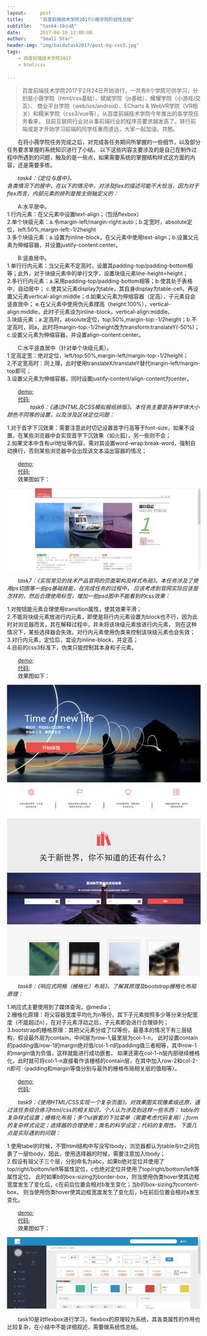 ```yaml
---
layout:     post
title:      "百度前端技术学院2017小薇学院阶段性总结"
subtitle:   "task4-10小结"
date:       2017-04-10 12:00:00
author:     "Small Star"
header-img: "img/baidutask2017/post-bg-css3.jpg"
tags:
    - 百度前端技术学院2017
    - html/css

---
```


>百度前端技术学院2017于2月24日开始进行，一共有6个学院可供学习，分别是小薇学院（html/css基础）、斌斌学院（js基础）、耀耀学院（小游戏/交互）、
商业平台学院（web/ios/android）、ECharts & WebVR学院（VR相关）和糯米学院（css3/vue等），从百度前端技术学院今年推出的各学院任务看来，
目前互联网行业对从事前端行业的程序员要求越发高了。转行前端或是才开始学习前端的同学任重而道远，大家一起加油，共勉。

　　在将小薇学院任务完成之后，对完成各任务期间所掌握的一些细节，以及部分任务要求掌握的系统知识进行了小结。
以下这些内容主要涉及的是自己在制作过程中所遇到的问题，触及的是一些点，如果需要系统的掌握结构样式这方面的内容，还是需要多练。

　　*task4：《定位与居中》。<br>各类情况下的居中，在以下的情况中，对涉及flex的描述可能不大恰当，因为对于flex而言，内部元素的排列是按主侧轴定义的：*

　　A:水平居中。<br>
1.行内元素：在父元素中设置text-align；（包括flexbox）<br>
2.单个块级元素：a.令margin-left/margin-right:auto；b.定宽时，absolute定位，left:50%,margin-left:-1/2height<br>
3.多个块级元素：a.设置为inline-block，在父元素中使用text-align；b.设置父元素为伸缩容器，并设置justify-content:center。

　　B:竖直居中。<br>
1.单行行内元素：当父元素不定高时，设置其padding-top/padding-bottom相等；此外，对于块级元素中的单行文字，设置块级元素line-height=height；<br>
2.多行行内元素：a.采用padding-top/padding-bottom相等；b.使其处于表格中，自动居中；
c.使其父元素display为table，其自身display为table-cell，再设置父元素vertical-align:middle；d.如果父元素为伸缩容器（定高），子元素自会竖直居中；
e.在父元素中使用伪元素撑高（height:100%），vertical-align:middle，此时子元素设为inline-block，vertical-align:middle。<br>
3.块级元素：a.定高时，absolute定位，top:50%,margin-top:-1/2height；b.不定高时，同a，此时将margin-top:-1/2height改为transform:translateY(-50%)；
c.设置父元素为伸缩容器，并设置align-content:center。

　　C:水平竖直居中（针对单个块级元素）。<br>
1.定高定宽：绝对定位，left/top:50%,margin-left/margin-top:-1/2height；<br>
2.不定宽高时：同上理，此时使用translateX/translateY替代margin-left/margin-top即可；<br>
3.设置父元素为伸缩容器，同时设置justify-content/align-content为center。

　　[demo](http://smallstarz.com/baidutask-2017/xiaoweixueyuan/task4/task_1_4_1.html);<br>
　　[代码](https://github.com/smallstar92/baidutask-2017/tree/gh-pages/xiaoweixueyuan/task4);<br>
　　
　　*task6：《通过HTML及CSS模拟报纸排版》。本任务主要是各种字体大小颜色不同等的设置，以及涉及区块定位问题：*

1.对于首字下沉效果：需要注意此时切记设置首字行高等于font-size，如果不设置，在某些浏览器中会实现首字下沉效果（如火狐），另一些则不会；<br>
2.如果文本中含有url地址等内容，需对其设置word-wrap:break-word，强制自动换行，否则某些浏览器中会出现该文本溢出容器的情况；<br>

　　[demo](http://smallstarz.com/baidutask-2017/xiaoweixueyuan/task6/task_1_6_1.html);<br>
　　[代码](https://github.com/smallstar92/baidutask-2017/tree/gh-pages/xiaoweixueyuan/task6);<br>
　　效果图如下：

![](/img/baidutask2017/post-xiaowei-1.png)

　　*task7：《实现常见的技术产品官网的页面架构及样式布局》。本任务涉及了使用ps切图等一些ps基础技能，在完成任务的过程中，
应该考虑到官网实际应该是怎样的，然后合理使用标签，增加一些psd图中不能看到的css效果：*

1.对按钮能元素合理使用transition属性，使其效果平滑；<br>
2.不能将块级元素放进行内元素，即使是将行内元素设置为block也不行，因为此时对浏览器而言，其在解释过程中，并未将该块级元素放进行内元素，
则在这种情况下，某些选择器会失效，对行内元素使用伪类来控制该块级元素也会失效；<br>
3.对行内元素，定位后，宜设为inline-block，并定高；<br>
4.目前的css3标准下，伪类只能控制其本身和子元素。

　　[demo](http://smallstarz.com/baidutask-2017/xiaoweixueyuan/task7/task_1_7_1.html);<br>
　　[代码](https://github.com/smallstar92/baidutask-2017/tree/gh-pages/xiaoweixueyuan/task7);<br>
　　效果图如下：

![](/img/baidutask2017/post-xiaowei-2.png)

　　*task8：《响应式网格（栅格化）布局》。了解其原理及bootstrap栅格化布局原理：*

1.响应式主要使用到了媒体查询，@media；<br>
2.栅格化原理：将父容器宽度平均化为n等份，其下子元素按照多少等分来分配宽度（不能超过n），在对子元素浮动之后，子元素即会进行合理排列；<br>
3.bootstrap的栅格原理：其把父元素分成了12等份，最基本的情况下有三层结构，假设最外层为contain，中间层为row-1,最里层为col-1-n，
此时设置contain的padding值/row-1的margin绝对值/col-1-n的padding值三者相等，其中row-1的margin值为负值，这样就能进行成功嵌套，
如果还需在col-1-n层内部继续栅格化，此时就可将col-1-n直接看作该栅格的contain层，在其中加入row-2和col-2-n即可（padding和margin等值分别与最外的栅格布局相关层的值相等）。

　　[demo](http://smallstarz.com/baidutask-2017/xiaoweixueyuan/task8/task_1_8_1.html);<br>
　　[代码](https://github.com/smallstar92/baidutask-2017/tree/gh-pages/xiaoweixueyuan/task8);<png>

　　*task9：《使用HTML/CSS实现一个复杂页面》。对效果图实现像素级还原，通过该任务综合练习html/css的相关知识，个人认为涉及到这样一些东西：
table的复杂样式设置；栅格化布局；多个ul嵌套的下拉菜单（需要考虑代码复用）；form的复杂样式设定；选择器的合理使用；类名的科学设定；代码的复用性。
下面几点是实际遇到的问题：*

1.使用tabel的时候，不管html结构中写没写tbody，浏览器都认为table与tr之间包裹了一层tbody，因此，使用选择器的时候，需要注意加入tbody；<br>
2.假设有祖父子三个层，分别命名为abc，如果b绝对定位并使用了top/right/bottom/left等属性定位，c也绝对定位并使用了top/right/bottom/left等属性定位。
此时如果b的box-sizing为border-box，则当使用伪类hover使其边框宽度发生了变化后，c在前后位置会相对b发生变化；当b的box-sizing为content-box，
则当使用伪类hover使其边框宽度发生了变化后，b在前后位置会相对a发生变化。

　　[demo](http://smallstarz.com/baidutask-2017/xiaoweixueyuan/task8/task_1_9_1.html);<br>
　　[代码](https://github.com/smallstar92/baidutask-2017/tree/gh-pages/xiaoweixueyuan/task9);<br>
　　效果图如下：

![](/img/baidutask2017/post-xiaowei-3.png)

　　task10是对flexbox进行学习，flexbox的原理较为系统，其各类属性的作用也比较复杂，在小结中不能详细叙述，需要做系统性总结。


